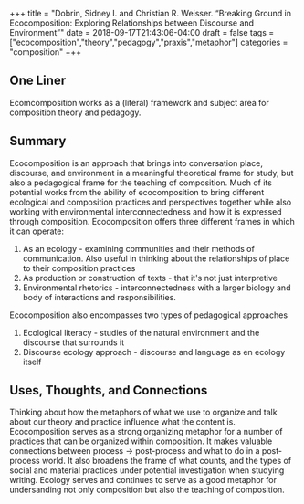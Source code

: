 +++
title = "Dobrin, Sidney I. and Christian R. Weisser. “Breaking Ground in Ecocomposition: Exploring Relationships between Discourse and Environment”"
date = 2018-09-17T21:43:06-04:00
draft = false
tags = ["ecocomposition","theory","pedagogy","praxis","metaphor"]
categories = "composition"
+++
## One Liner
Ecomcomposition works as a (literal) framework and subject area for composition theory and pedagogy.

## Summary
Ecocomposition is an approach that brings into conversation place, discourse, and environment in a meaningful theoretical frame for study, but also a pedagogical frame for the teaching of composition. Much of its potential works from the ability of ecocomposition to bring different ecological and composition practices and perspectives together while also working with environmental interconnectedness and how it is expressed through composition. Ecocomposition offers three different frames in which it can operate:

1. As an ecology - examining communities and their methods of communication. Also useful in thinking about the relationships of place to their composition practices
2. As production or construction of texts - that it's not just interpretive
3. Environmental rhetorics - interconnectedness with a larger biology and body of interactions and responsibilities.

Ecocomposition also encompasses two types of pedagogical approaches

1. Ecological literacy - studies of the natural environment and the discourse that surrounds it
2. Discourse ecology approach - discourse and language as en ecology itself

## Uses, Thoughts, and Connections
Thinking about how the metaphors of what we use to organize and talk about our theory and practice influence what the content is. Ecocomposition serves as a strong organizing metaphor for a number of practices that can be organized within composition. It makes valuable connections between process -> post-process and what to do in a post-process world. It also broadens the frame of what counts, and the types of social and material practices under potential investigation when studying writing. Ecology serves and continues to serve as a good metaphor for undersanding not only composition but also the teaching of composition. 
